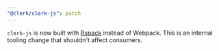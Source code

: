 ```yaml
---
"@clerk/clerk-js": patch
---
```


`clerk-js` is now built with [Rspack](https://rspack.dev) instead of Webpack. This is an internal tooling change that shouldn't affect consumers.
